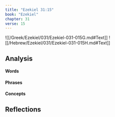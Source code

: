 ```yaml
---
title: "Ezekiel 31:15"
book: "Ezekiel"
chapter: 31
verse: 15
---
```

![[/Greek/Ezekiel/031/Ezekiel-031-015G.md#Text]]
![[/Hebrew/Ezekiel/031/Ezekiel-031-015H.md#Text]]

## Analysis

#### Words

#### Phrases

#### Concepts

## Reflections
